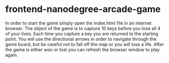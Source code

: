 frontend-nanodegree-arcade-game
===============================
In order to start the game simply open the index.html file in an internet browser. The object of the game is to capture 
10 keys before you lose all 4 of your lives. Each time you capture a key you are returned to the starting point. 
You will use the directional arrows in order to navigate through the game board, but be careful not to fall off the map 
or you will lose a life. After the game is either won or lost you can refresh the browser window to play again. 